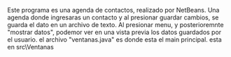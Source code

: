Este programa es una agenda de contactos, realizado por NetBeans.
Una agenda donde ingresaras un contacto y al presionar guardar cambios, se guarda el dato en un archivo de texto. 
Al presionar menu, y posterioremnte "mostrar datos", podemor ver en una vista previa los datos guardados por el usuario.
el archivo "ventanas.java" es donde esta el main principal. esta en src\Ventanas
